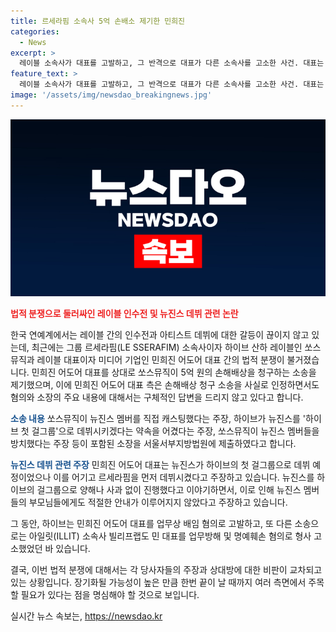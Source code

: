 ```yaml
---
title: 르세라핌 소속사 5억 손배소 제기한 민희진
categories:
  - News
excerpt: >
  레이블 소속사가 대표를 고발하고, 그 반격으로 대표가 다른 소속사를 고소한 사건. 대표는 첫 번째 기자회견에서 하이브가 약속을 어겼다 주장하며 사실을 밝히고, 경찰 조사에도 속이 후련하다고 했다. 각종 비리와 미담은 CBS노컷뉴스로 제보바람. 설명에 의하면, 레이블 간의 갈등과 법정 싸움에 대한 내용. 클릭하여 전문 읽기
feature_text: >
  레이블 소속사가 대표를 고발하고, 그 반격으로 대표가 다른 소속사를 고소한 사건. 대표는 첫 번째 기자회견에서 하이브가 약속을 어겼다 주장하며 사실을 밝히고, 경찰 조사에도 속이 후련하다고 했다. 각종 비리와 미담은 CBS노컷뉴스로 제보바람. 설명에 의하면, 레이블 간의 갈등과 법정 싸움에 대한 내용. 클릭하여 전문 읽기
image: '/assets/img/newsdao_breakingnews.jpg'
---
```


<p><img src="/assets/img/newsdao_breakingnews.jpg" alt="ranknews 속보" /></p>

<p><b><span style="color: #ee2323;">법적 분쟁으로 둘러싸인 레이블 인수전 및 뉴진스 데뷔 관련 논란</span></b></p>

<p>한국 연예계에서는 레이블 간의 인수전과 아티스트 데뷔에 대한 갈등이 끊이지 않고 있는데, 최근에는 그룹 르세라핌(LE SSERAFIM) 소속사이자 하이브 산하 레이블인 쏘스뮤직과 레이블 대표이자 미디어 기업인 민희진 어도어 대표 간의 법적 분쟁이 불거졌습니다. 민희진 어도어 대표를 상대로 쏘스뮤직이 5억 원의 손해배상을 청구하는 소송을 제기했으며, 이에 민희진 어도어 대표 측은 손해배상 청구 소송을 사실로 인정하면서도 혐의와 소장의 주요 내용에 대해서는 구체적인 답변을 드리지 않고 있다고 합니다.</p>

<p><b><span style="color: #1a5490;">소송 내용</span></b>
쏘스뮤직이 뉴진스 멤버를 직접 캐스팅했다는 주장, 하이브가 뉴진스를 '하이브 첫 걸그룹'으로 데뷔시키겠다는 약속을 어겼다는 주장, 쏘스뮤직이 뉴진스 멤버들을 방치했다는 주장 등이 포함된 소장을 서울서부지방법원에 제출하였다고 합니다.</p>

<p><b><span style="color: #1a5490;">뉴진스 데뷔 관련 주장</span></b>
민희진 어도어 대표는 뉴진스가 하이브의 첫 걸그룹으로 데뷔 예정이었으나 이를 어기고 르세라핌을 먼저 데뷔시켰다고 주장하고 있습니다. 뉴진스를 하이브의 걸그룹으로 양해나 사과 없이 진행했다고 이야기하면서, 이로 인해 뉴진스 멤버들의 부모님들에게도 적절한 안내가 이루어지지 않았다고 주장하고 있습니다.</p>

<p>그 동안, 하이브는 민희진 어도어 대표를 업무상 배임 혐의로 고발하고, 또 다른 소송으로는 아일릿(ILLIT) 소속사 빌리프랩도 민 대표를 업무방해 및 명예훼손 혐의로 형사 고소했었던 바 있습니다.</p>

<p>결국, 이번 법적 분쟁에 대해서는 각 당사자들의 주장과 상대방에 대한 비판이 교차되고 있는 상황입니다. 장기화될 가능성이 높은 만큼 한번 끝이 날 때까지 여러 측면에서 주목할 필요가 있다는 점을 명심해야 할 것으로 보입니다.</p>
실시간 뉴스 속보는, <a href="https://newsdao.kr" rel="dofollow">https://newsdao.kr</a>


